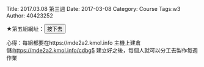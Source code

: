 Title: 2017.03.08 第三週
Date: 2017-03-08
Category: Course
Tags:w3
Author: 40423252

<!-- PELICAN_END_SUMMARY -->

★第五組網址：<a href="https://mde2a2.kmol.info/cdbg5"><button type="button" class="btn btn-primary btn-xs">按下去</button></a>

心得：每組都要在https://mde2a2.kmol.info 主機上建倉儲:https://mde2a2.kmol.info/cdbg5  建立好之後，每個人就可以分工去製作每週作業